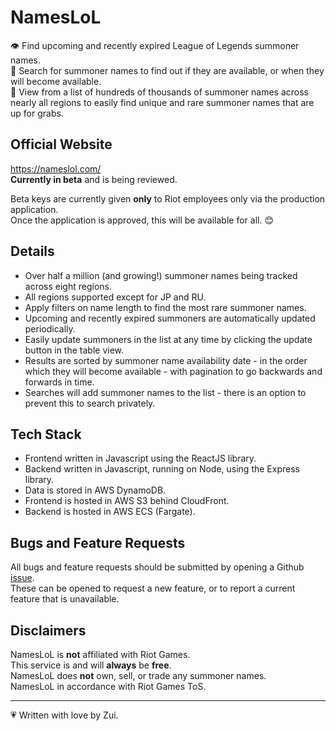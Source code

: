 # NamesLoL

👁️ Find upcoming and recently expired League of Legends summoner names.  
🔎 Search for summoner names to find out if they are available, or when they will become available.  
📒 View from a list of hundreds of thousands of summoner names across nearly all regions to easily find unique and rare summoner names that are up for grabs.

## Official Website
https://nameslol.com/  
**Currently in beta** and is being reviewed.

Beta keys are currently given **only** to Riot employees only via the production application.  
Once the application is approved, this will be available for all. 😊

## Details
- Over half a million (and growing!) summoner names being tracked across eight regions.
- All regions supported except for JP and RU.
- Apply filters on name length to find the most rare summoner names.
- Upcoming and recently expired summoners are automatically updated periodically.
- Easily update summoners in the list at any time by clicking the update button in the table view.
- Results are sorted by summoner name availability date - in the order which they will become available - with pagination to go backwards and forwards in time.
- Searches will add summoner names to the list - there is an option to prevent this to search privately.

## Tech Stack
- Frontend written in Javascript using the ReactJS library.
- Backend written in Javascript, running on Node, using the Express library.
- Data is stored in AWS DynamoDB.
- Frontend is hosted in AWS S3 behind CloudFront.
- Backend is hosted in AWS ECS (Fargate). 

## Bugs and Feature Requests
All bugs and feature requests should be submitted by opening a Github [issue](https://github.com/bricefrisco/NamesLoL/issues).  
These can be opened to request a new feature, or to report a current feature that is unavailable.

## Disclaimers
NamesLoL is **not** affiliated with Riot Games.  
This service is and will **always** be **free**.  
NamesLoL does **not** own, sell, or trade any summoner names.  
NamesLoL in accordance with Riot Games ToS.

---
💗 Written with love by Zui.
